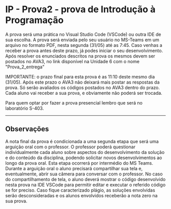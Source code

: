 # IP - Prova2 - prova de Introdução à Programação

A prova será uma prática no Visual Studio Code (VSCode) ou outra IDE de sua escolha. A prova será enviada pelo seu usuário no MS-Teams em um arquivo no formato PDF, nesta segunda (31/05) até as 7:45. Caso venhas a receber a prova antes deste prazo, já podes iniciar o seu desenvolvimento.
Após resolver os enunciados descritos na prova os mesmos devem ser postados no AVA3, no link disponível na Unidade 6 com o nome "Prova_2_entrega"

IMPORTANTE: o prazo final para esta prova é as 11:10 deste mesmo dia (31/05). Após este prazo o AVA3 não deixará mais postar as respostas da prova. Só serão avaliados os códigos postados no AVA3 dentro do prazo. Cada aluno vai receber a sua prova, e obviamente não poderá ser trocada.

Para quem optar por fazer a prova presencial lembro que será no laboratório S-403.

--------------------------

## Observações

A nota final da prova é condicionada a uma segunda etapa que será uma arguição oral com o professor. O professor poderá questionar individualmente cada aluno sobre aspectos do desenvolvimento da solução e do conteúdo da disciplina, podendo solicitar novos desenvolvimentos ao longo da prova oral. Esta etapa ocorrerá por intermédio do MS Teams. Durante a arguição oral o aluno precisará compartilhar sua tela e, eventualmente, abrir sua câmera para conversar com o professor. No caso do compartilhamento de tela, o aluno deverá mostrar o código desenvolvido nesta prova na IDE VSCode para permitir editar e executar o referido código se for preciso. Caso fique caracterizado plágio, as soluções envolvidas serão desconsideradas e os alunos envolvidos receberão a nota zero na sua prova.
